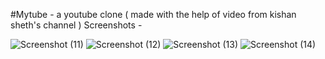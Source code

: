 #Mytube - a youtube clone ( made with the help of video from kishan sheth's channel )
Screenshots - 

![Screenshot (11)](https://github.com/itsparvizal/mytube/assets/103477145/fa13f53c-f985-497e-93cd-a1cde2a7a0cf)
![Screenshot (12)](https://github.com/itsparvizal/mytube/assets/103477145/e185be7a-827e-46eb-8b13-a79bf1ba1f56)
![Screenshot (13)](https://github.com/itsparvizal/mytube/assets/103477145/4f807838-2d9d-41e6-9290-086594e1ed61)
![Screenshot (14)](https://github.com/itsparvizal/mytube/assets/103477145/e404b8c5-74f3-4d34-80f6-dcce1dc71481)
